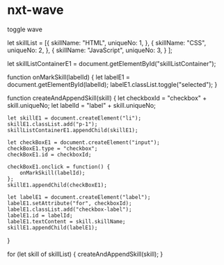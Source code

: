 # nxt-wave
toggle wave

let skillList = [{
        skillName: "HTML",
        uniqueNo: 1,
    },
    {
        skillName: "CSS",
        uniqueNo: 2,
    },
    {
        skillName: "JavaScript",
        uniqueNo: 3,
    }
];

let skillListContainerE1 = document.getElementById("skillListContainer");

function onMarkSkill(labelId) {
    let labelE1 = document.getElementById(labelId);
    labelE1.classList.toggle("selected");
}

function createAndAppendSkill(skill) {
    let checkboxId = "checkbox" + skill.uniqueNo;
    let labelId = "label" + skill.uniqueNo;

    let skillE1 = document.createElement("li");
    skillE1.classList.add("p-1");
    skillListContainerE1.appendChild(skillE1);

    let checkBoxE1 = document.createElement("input");
    checkBoxE1.type = "checkbox";
    checkBoxE1.id = checkboxId;

    checkBoxE1.onclick = function() {
        onMarkSkill(labelId);
    };
    skillE1.appendChild(checkBoxE1);

    let labelE1 = document.createElement("label");
    labelE1.setAttribute("for", checkboxId);
    labelE1.classList.add("checkbox-label");
    labelE1.id = labelId;
    labelE1.textContent = skill.skillName;
    skillE1.appendChild(labelE1);
}

for (let skill of skillList) {
    createAndAppendSkill(skill);
}
